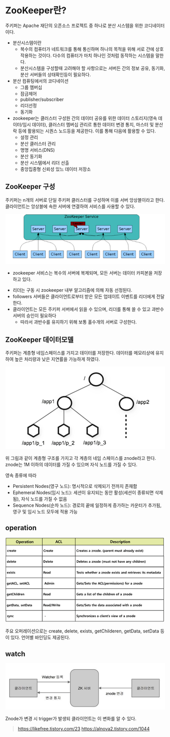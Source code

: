 ZooKeeper란?
=====================================
주키퍼는 Apache 재단의 오픈소스 프로젝트 중 하나로 분산 시스템을 위한 코디네이터이다.

* 분산시스템이란
  - 복수의 컴퓨터가 네트워크를 통해 통신하며 하나의 목적을 위해 서로 간에 상호작용하는 것이다. 다수의 컴퓨터가 마치 하나인 것처럼 동작하는 시스템을 말한다.
  - 분산시스템을 구성할때 고려해야 할 사항으로는 서버든 간의 정보 공유, 동기화, 분산 서버들의 상태확인등이 필요하다.
* 분산 컴퓨팅에서의 코디네이션
  - 그룹 멤버십
  - 잠금제어
  - publisher/subscriber
  - 리더선정
  - 동기화
* zookeeper는 클러스터 구성원 간의 데이터 공유를 위한 데이터 스토리지(영속 데이터/임시 데이터), 클러스터 멤버십 관리르 통한 데이터 변경 통지, 마스터 및 분산 락 등에 활용되는 시퀀스 노드등을 제공한다. 이를 통해 다음에 활용할 수 있다.
  - 설정 관리
  - 분산 클러스터 관리
  - 명명 서비스(DNS)
  - 분산 동기화
  - 분산 시스템에서 리더 선출
  - 중앙집중형 신뢰성 있느 데이터 저장소
  
ZooKeeper 구성
-------------------------------------
주키퍼는 n개의 서버로 단일 주키퍼 클러스터를 구성하며 이를 서버 앙상블이라고 한다. 클라이언트는 앙상블에 속한 서버에 연결하여 서비스를
사용할 수 있다.

![server](./img/zoo2.PNG)

* zookeeper 서비스는 복수의 서버에 복제되며, 모든 서버는 데이터 카피본을 저장하고 있다.
- 리더는 구동 시 zookeeper 내부 알고리즘에 의해 자동 선정된다.
- followers 서버들은 클라이언트로부터 받은 모든 업데이트 이벤트를 리더에게 전달한다.
- 클라이언트는 모든 주키퍼 서버에서 읽을 수 있으며, 리더를 통해 쓸 수 있고 과반수 서버의 승인이 필요하다
  + 따라서 과반수를 유지하기 위해 보통 홀수개의 서버로 구성한다.
  
ZooKeeper 데이터모델
----------------------------------
주키퍼는 계층형 네임스페이스를 가지고 데이터를 저장한다. 데이터를 메모리상에 유지하여 높은 처리량과 낮은 지연률을 가능하게 하였다.

![graph](./img/zoo1.PNG)

위 그림과 같이 계층형 구조를 가지고 각 계층의 네임 스페이스를 znode라고 한다. znode는 1M 이하의 데이터를 가질 수 있으며 자식 노드를 가질 수 있다.

영속 종류에 따라
* Persistent Nodes(영구 노드): 명시적으로 삭제되기 전까지 존재함
* Ephemeral Nodes(임시 노드): 세션이 유지되는 동안 활성(세션이 종류되면 삭제됨), 자식 노드를 가질 수 없음
* Sequence Nodes(순차 노드): 경로의 끝에 일정하게 증가하는 카운터가 추가됨, 영구 및 임시 노드 모두에 적용 가능

operation
-------------------------
![graph](./img/zoo3.PNG)

주요 오퍼레이션으로는 create, delete, exists, getChilderen, getData, setData 등이 있다. 언어별 바인딩도 제공된다.

watch
-----------------------
![graph](./img/zoo4.PNG)

Znode가 변경 시 trigger가 발생되 클라이언트는 이 변화를 알 수 있다.

> https://likefree.tistory.com/23
> https://alnova2.tistory.com/1044
